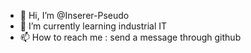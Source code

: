 - 👋 Hi, I’m @Inserer-Pseudo
- 🌱 I’m currently learning industrial IT
- 📫 How to reach me : send a message through github

<!---
Inserer-Pseudo/Inserer-Pseudo is a ✨ special ✨ repository because its `README.md` (this file) appears on your GitHub profile.
You can click the Preview link to take a look at your changes.
--->
